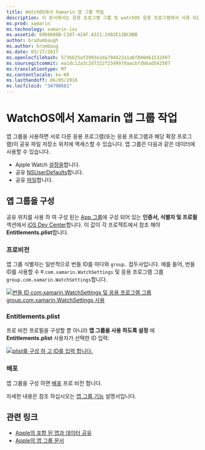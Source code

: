 ```yaml
---
title: WatchOS에서 Xamarin 앱 그룹 작업
description: 이 문서에서는 응용 프로그램 그룹 및 watchOS 응용 프로그램에서 사용 되는 설명 합니다. 요구 사항, Entitlements.plist 고려 사항 및 배포를 프로 비전 하는 응용 프로그램 그룹을 구성 하는 방법에 설명 합니다.
ms.prod: xamarin
ms.technology: xamarin-ios
ms.assetid: 6968606B-C287-424F-A321-2492E12BC0BB
author: bradumbaugh
ms.author: brumbaug
ms.date: 03/17/2017
ms.openlocfilehash: 5736b25af3993e2da794422a1a6f040461532497
ms.sourcegitcommit: ea1dc12a3c2d7322f234997daacbfdb6ad542507
ms.translationtype: MT
ms.contentlocale: ko-KR
ms.lasthandoff: 06/05/2018
ms.locfileid: "34790681"
---
```

# <a name="working-with-watchos-app-groups-in-xamarin"></a>WatchOS에서 Xamarin 앱 그룹 작업


앱 그룹을 사용하면 서로 다른 응용 프로그램(또는 응용 프로그램과 해당 확장 프로그램)이 공유 파일 저장소 위치에 액세스할 수 있습니다. 앱 그룹은 다음과 같은 데이터에 사용할 수 있습니다.

- Apple Watch [설정을](~/ios/watchos/app-fundamentals/settings.md)합니다.
- 공유 [NSUserDefaults](~/ios/watchos/app-fundamentals/parent-app.md#nsuserdefaults)합니다.
- 공유 [파일](~/ios/watchos/app-fundamentals/parent-app.md#files)합니다.

## <a name="configure-an-app-group"></a>앱 그룹을 구성

공유 위치를 사용 하 여 구성 된는 [App 그룹](https://developer.apple.com/library/ios/documentation/Miscellaneous/Reference/EntitlementKeyReference/Chapters/EnablingAppSandbox.html#//apple_ref/doc/uid/TP40011195-CH4-SW19)에 구성 되어 있는 **인증서, 식별자 및 프로필** 섹션에서 [iOS Dev Center](https://developer.apple.com/devcenter/ios/)합니다. 이 값이 각 프로젝트에서 참조 해야 **Entitlements.plist**합니다.

### <a name="provisioning"></a>프로비전

앱 그룹 식별자는 일반적으로 번들 ID를 마다와 `group.` 접두사입니다. 예를 들어, 번들 ID를 사용할 수 म `com.xamarin.WatchSettings` 및 응용 프로그램 그룹 `group.com.xamarin.WatchSettings`합니다.

[![](app-groups-images/app-group-sml.png "번들 ID com.xamarin.WatchSettings 및 응용 프로그램 그룹 group.com.xamarin.WatchSettings 사용")](app-groups-images/app-group.png#lightbox)

### <a name="entitlementsplist"></a>Entitlements.plist

프로 비전 프로필을 구성할 뿐 아니라 **앱 그룹을 사용 하도록 설정** 에 **Entitlements.plist** 사용자가 선택한 ID 입력:

[![](app-groups-images/entitlements-sml.png "plist를 구성 하 고 ID를 입력 합니다.")](app-groups-images/entitlements.png#lightbox)


### <a name="deployment"></a>배포

앱 그룹을 구성 하면 [배포](~/ios/watchos/deploy-test/index.md#App_Groups) 프로 비전 합니다.


자세한 내용은 참조 하십시오는 [앱 그룹 기능](~/ios/deploy-test/provisioning/capabilities/app-groups-capabilities.md) 설명서입니다.


## <a name="related-links"></a>관련 링크

- [Apple의 포함 된 앱과 데이터 공유](https://developer.apple.com/library/ios/documentation/General/Conceptual/ExtensibilityPG/ExtensionScenarios.html)
- [Apple의 앱 그룹 문서](https://developer.apple.com/library/ios/documentation/Miscellaneous/Reference/EntitlementKeyReference/Chapters/EnablingAppSandbox.html#//apple_ref/doc/uid/TP40011195-CH4-SW19)
